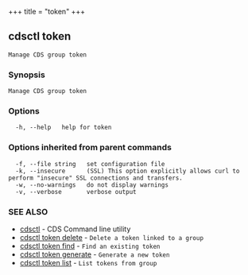 +++
title = "token"
+++
## cdsctl token

`Manage CDS group token`

### Synopsis

`Manage CDS group token`

### Options

```
  -h, --help   help for token
```

### Options inherited from parent commands

```
  -f, --file string   set configuration file
  -k, --insecure      (SSL) This option explicitly allows curl to perform "insecure" SSL connections and transfers.
  -w, --no-warnings   do not display warnings
  -v, --verbose       verbose output
```

### SEE ALSO

* [cdsctl](/manual/components/cdsctl/cdsctl/)	 - CDS Command line utility
* [cdsctl token delete](/manual/components/cdsctl/token/delete/)	 - `Delete a token linked to a group`
* [cdsctl token find](/manual/components/cdsctl/token/find/)	 - `Find an existing token`
* [cdsctl token generate](/manual/components/cdsctl/token/generate/)	 - `Generate a new token`
* [cdsctl token list](/manual/components/cdsctl/token/list/)	 - `List tokens from group`

